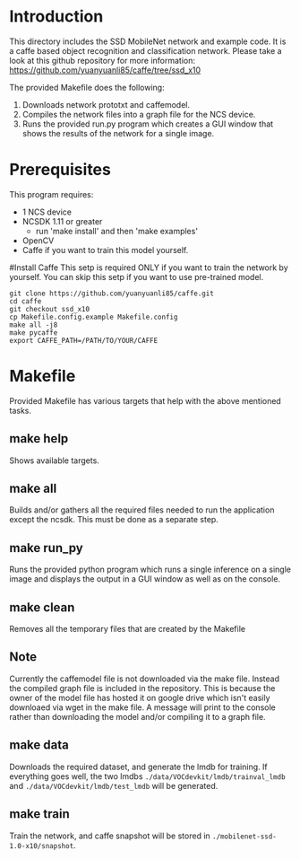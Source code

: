# Introduction
This directory includes the SSD MobileNet network and example code.  It is a caffe based object recognition and classification network.  Please take a look at this github repository for more information: https://github.com/yuanyuanli85/caffe/tree/ssd_x10 

The provided Makefile does the following:
1. Downloads network prototxt and caffemodel.
2. Compiles the network files into a graph file for the NCS device.
3. Runs the provided run.py program which creates a GUI window that shows the results of the network for a single image. 

# Prerequisites
This program requires:
- 1 NCS device
- NCSDK 1.11 or greater
	- run 'make install' and then 'make examples'
- OpenCV
- Caffe if you want to train this model yourself.

#Install Caffe
This setp is required ONLY if you want to train the network by yourself. You can skip this setp if you want to use pre-trained model.
```
git clone https://github.com/yuanyuanli85/caffe.git 
cd caffe
git checkout ssd_x10
cp Makefile.config.example Makefile.config
make all -j8
make pycaffe 
export CAFFE_PATH=/PATH/TO/YOUR/CAFFE
```

# Makefile
Provided Makefile has various targets that help with the above mentioned tasks.

## make help
Shows available targets.

## make all
Builds and/or gathers all the required files needed to run the application except the ncsdk.  This must be done as a separate step.

## make run_py
Runs the provided python program which runs a single inference on a single image and displays the output in a GUI window as well as on the console.

## make clean
Removes all the temporary files that are created by the Makefile

## Note
Currently the caffemodel file is not downloaded via the make file.  Instead the compiled graph file is included in the repository.  This is because the owner of the model file has hosted it on google drive which isn't easily downloaed via wget in the make file.  A message will print to the console rather than downloading the model and/or compiling it to a graph file.

## make data
Downloads the required dataset, and generate the lmdb for training. If everything goes well, the two lmdbs `./data/VOCdevkit/lmdb/trainval_lmdb` and `./data/VOCdevkit/lmdb/test_lmdb` will be generated. 

## make train
Train the network, and caffe snapshot will be stored in `./mobilenet-ssd-1.0-x10/snapshot`.
